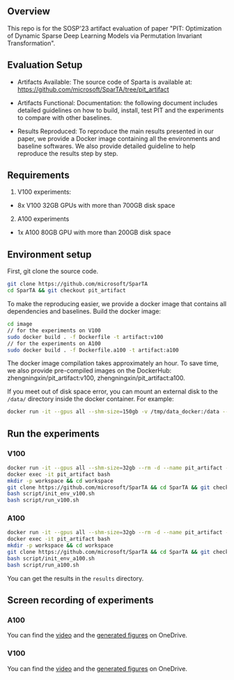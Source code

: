 ## Overview

This repo is for the SOSP'23 artifact evaluation of paper "PIT: Optimization of Dynamic Sparse Deep Learning Models via Permutation Invariant Transformation".

## Evaluation Setup

- Artifacts Available:
  The source code of Sparta is available at: https://github.com/microsoft/SparTA/tree/pit_artifact

- Artifacts Functional:
  Documentation: the following document includes detailed guidelines on how to build, install, test PIT and the experiments to compare with other baselines.

- Results Reproduced:
  To reproduce the main results presented in our paper, we provide a Docker image containing all the environments and baseline softwares. We also provide detailed guideline to help reproduce the results step by step.

## Requirements

1. V100 experiments:

- 8x V100 32GB GPUs with more than 700GB disk space

2. A100 experiments

- 1x A100 80GB GPU with more than 200GB disk space

## Environment setup

First, git clone the source code.

```bash
git clone https://github.com/microsoft/SparTA
cd SparTA && git checkout pit_artifact
```

To make the reproducing easier, we provide a docker image that contains all dependencies and baselines. Build the docker image:

```bash
cd image
// for the experiments on V100
sudo docker build . -f Dockerfile -t artifact:v100
// for the experiments on A100
sudo docker build . -f Dockerfile.a100 -t artifact:a100
```

The docker image compilation takes approximately an hour. To save time, we also provide pre-compiled images on the DockerHub: zhengningxin/pit_artifact:v100, zhengningxin/pit_artifact:a100.

If you meet out of disk space error, you can mount an external disk to the `/data/` directory inside the docker container. For example:

```bash
docker run -it --gpus all --shm-size=150gb -v /tmp/data_docker:/data --rm -d --name pit_artifact -h docker zhengningxin/pit_artifact:a100
```

## Run the experiments

### V100

```bash
docker run -it --gpus all --shm-size=32gb --rm -d --name pit_artifact -h docker zhengningxin/pit_artifact:v100
docker exec -it pit_artifact bash
mkdir -p workspace && cd workspace
git clone https://github.com/microsoft/SparTA && cd SparTA && git checkout pit_artifact && git lfs pull
bash script/init_env_v100.sh
bash script/run_v100.sh
```

### A100

```bash
docker run -it --gpus all --shm-size=32gb --rm -d --name pit_artifact -h docker zhengningxin/pit_artifact:a100
docker exec -it pit_artifact bash
mkdir -p workspace && cd workspace
git clone https://github.com/microsoft/SparTA && cd SparTA && git checkout pit_artifact
bash script/init_env_a100.sh
bash script/run_a100.sh
```

You can get the results in the `results` directory.

## Screen recording of experiments

### A100

You can find the [video](https://1drv.ms/v/s!AkEAblf6Lo_5h8Mo5Ra8mh7M66PoFQ?e=JSn8Lq) and the [generated figures](https://1drv.ms/u/s!AkEAblf6Lo_5h8MpStGDCYSeR3bTOw?e=PyepID) on OneDrive.

### V100

You can find the [video](https://1drv.ms/v/s!AkEAblf6Lo_5h8MqIxX21Q78dp00vQ?e=ouxyz9) and the [generated figures](https://1drv.ms/u/s!AkEAblf6Lo_5h8MnhwlqhP3dU23q3A?e=Ce77Bp) on OneDrive.
